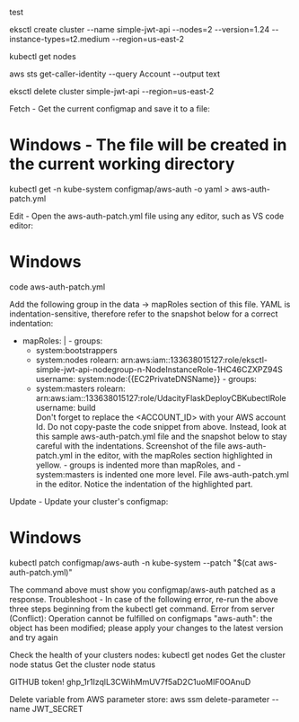 test

eksctl create cluster --name simple-jwt-api --nodes=2 --version=1.24 --instance-types=t2.medium --region=us-east-2

kubectl get nodes

aws sts get-caller-identity --query Account --output text

eksctl delete cluster simple-jwt-api  --region=us-east-2

Fetch - Get the current configmap and save it to a file:
# Windows - The file will be created in the current working directory
kubectl get -n kube-system configmap/aws-auth -o yaml > aws-auth-patch.yml

Edit - Open the aws-auth-patch.yml file using any editor, such as VS code editor:
# Windows
code aws-auth-patch.yml

Add the following group in the data → mapRoles section of this file. YAML is indentation-sensitive, therefore refer to the snapshot below for a correct indentation:
 -   mapRoles: |
    - groups:
      - system:bootstrappers
      - system:nodes
      rolearn: arn:aws:iam::133638015127:role/eksctl-simple-jwt-api-nodegroup-n-NodeInstanceRole-1HC46CZXPZ94S
      username: system:node:{{EC2PrivateDNSName}}
    - groups:
      - system:masters
      rolearn: arn:aws:iam::133638015127:role/UdacityFlaskDeployCBKubectlRole
      username: build      
Don't forget to replace the <ACCOUNT_ID> with your AWS account Id. Do not copy-paste the code snippet from above. Instead, look at this sample aws-auth-patch.yml file and the snapshot below to stay careful with the indentations.
Screenshot of the file aws-auth-patch.yml in the editor, with the mapRoles section highlighted in yellow. - groups is indented more than mapRoles, and - system:masters is indented one more level.
File aws-auth-patch.yml in the editor. Notice the indentation of the highlighted part.

Update - Update your cluster's configmap:
# Windows
kubectl patch configmap/aws-auth -n kube-system --patch "$(cat aws-auth-patch.yml)"

The command above must show you configmap/aws-auth patched as a response.
Troubleshoot - In case of the following error, re-run the above three steps beginning from the kubectl get command.
Error from server (Conflict): Operation cannot be fulfilled on configmaps "aws-auth": the object has been modified; please apply your changes to the latest version and try again

Check the health of your clusters nodes:
kubectl get nodes
Get the cluster node status
Get the cluster node status


GITHUB token! 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

Delete variable from AWS parameter store:
aws ssm delete-parameter --name JWT_SECRET